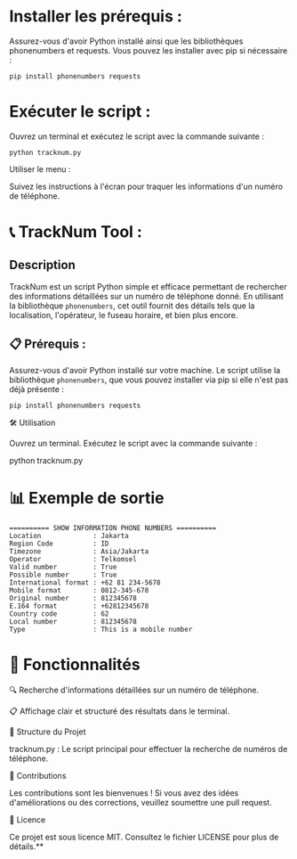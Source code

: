 # Installer les prérequis :

Assurez-vous d'avoir Python installé ainsi que les bibliothèques phonenumbers et requests. Vous pouvez les installer avec pip si nécessaire :

```pip install phonenumbers requests```

# Exécuter le script :

Ouvrez un terminal et exécutez le script avec la commande suivante :

```python tracknum.py```

Utiliser le menu :

Suivez les instructions à l'écran pour traquer les informations d'un numéro de téléphone.

# 📞 TrackNum Tool :

## Description
TrackNum est un script Python simple et efficace permettant de rechercher des informations détaillées sur un numéro de téléphone donné. En utilisant la bibliothèque `phonenumbers`, cet outil fournit des détails tels que la localisation, l'opérateur, le fuseau horaire, et bien plus encore.

## 📋 Prérequis :

Assurez-vous d'avoir Python installé sur votre machine. Le script utilise la bibliothèque `phonenumbers`, que vous pouvez installer via pip si elle n'est pas déjà présente :

```pip install phonenumbers requests```

🛠️ Utilisation

Ouvrez un terminal. Exécutez le script avec la commande suivante :

python tracknum.py
# 📊 Exemple de sortie

```
========== SHOW INFORMATION PHONE NUMBERS ==========
Location             : Jakarta
Region Code          : ID
Timezone             : Asia/Jakarta
Operator             : Telkomsel
Valid number         : True
Possible number      : True
International format : +62 81 234-5678
Mobile format        : 0812-345-678
Original number      : 812345678
E.164 format         : +62812345678
Country code         : 62
Local number         : 812345678
Type                 : This is a mobile number
```
# 🧩 Fonctionnalités

🔍 Recherche d'informations détaillées sur un numéro de téléphone.

📋 Affichage clair et structuré des résultats dans le terminal.

📂 Structure du Projet

tracknum.py : Le script principal pour effectuer la recherche de numéros de téléphone.

🤝 Contributions

Les contributions sont les bienvenues ! Si vous avez des idées d'améliorations ou des corrections, veuillez soumettre une pull request.

📜 Licence

Ce projet est sous licence MIT. Consultez le fichier LICENSE pour plus de détails.**
